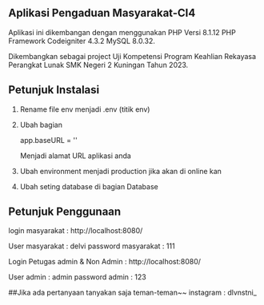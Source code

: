 ## Aplikasi Pengaduan Masyarakat-CI4

Aplikasi ini dikembangan dengan menggunakan PHP Versi 8.1.12 
PHP Framework Codeigniter 4.3.2 MySQL 8.0.32. 

Dikembangkan sebagai project Uji Kompetensi Program 
Keahlian Rekayasa Perangkat Lunak SMK Negeri 2 Kuningan Tahun 2023.

## Petunjuk Instalasi

1. Rename file env menjadi .env (titik env)

2. Ubah bagian

   app.baseURL = ''
 
   Menjadi alamat URL aplikasi anda

3. Ubah environment menjadi production jika akan di online kan

4. Ubah seting database di bagian Database

## Petunjuk Penggunaan

login masyarakat : http://localhost:8080/

User masyarakat : delvi password masyarakat : 111

Login Petugas admin & Non Admin : http://localhost:8080/

User admin : admin password admin : 123

##Jika ada pertanyaan tanyakan saja teman-teman~~
instagram : dlvnstni_
